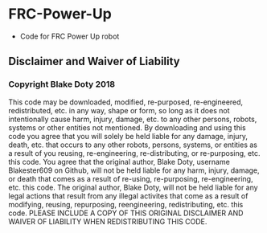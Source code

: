 # FRC-Power-Up
- Code for FRC Power Up robot


## Disclaimer and Waiver of Liability

### Copyright Blake Doty 2018

This code may be downloaded, modified, re-purposed, re-engineered, redistributed, etc. in any way, shape or form, so long as it does not intentionally cause harm, injury, damage, etc. to any other persons, robots, systems or other entities not mentioned. By downloading and using this code you agree that you will solely be held liable for any damage, injury, death, etc. that occurs to any other robots, persons, systems, or entities as a result of you reusing, re-engineering, re-distributing, or re-purposing, etc. this code. You agree that the original author, Blake Doty, username Blakester609 on Github, will not be held liable for any harm, injury, damage, or death that comes as a result of re-using, re-purposing, re-engineering, etc. this code. The original author, Blake Doty, will not be held liable for any legal actions that result from any illegal activites that come as a result of modifying, reusing, repurposing, reengineering, redistributing, etc. this code. PLEASE INCLUDE A COPY OF THIS ORIGINAL DISCLAIMER AND WAIVER OF LIABILITY WHEN REDISTRIBUTING THIS CODE.
